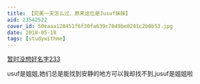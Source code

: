 ```yaml
---
title: 【完美一天怎么过，原来这位是Jusuf妹妹】
aid: 23542522
cover_id: 50eaaa128451f6f30fa639c7049be0241c2b0b53.jpg
date: 2018-05-18
tags: [studywithme]
---
```

[暂时没想好名字233](https://www.bilibili.com/video/av23542522)

usuf是姐姐,她们总是能找到安静的地方可以我却找不到,jusuf是姐姐啦